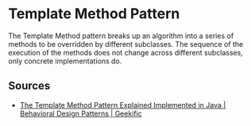 # Template Method Pattern

The Template Method pattern breaks up an algorithm into a series of methods to be overridden by different subclasses.
The sequence of the execution of the methods does not change across different subclasses, only concrete implementations do.

## Sources

- [The Template Method Pattern Explained Implemented in Java | Behavioral Design Patterns | Geekific](https://www.youtube.com/watch?v=cGoVDzHvD4A)